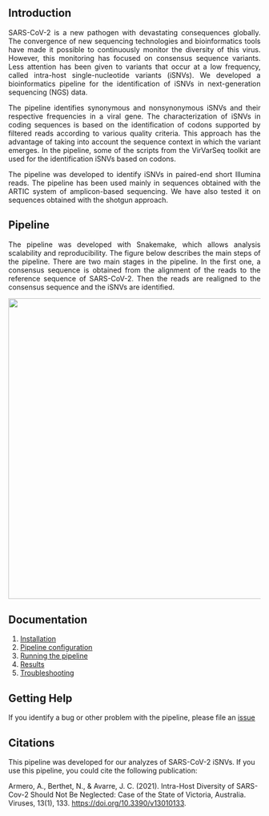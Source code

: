 
## Introduction

<p align="justify">
SARS-CoV-2 is a new pathogen with devastating consequences globally. The convergence of new sequencing technologies and bioinformatics tools have made it possible to continuously monitor the diversity of this virus. However, this monitoring has focused on consensus sequence variants. Less attention has been given to variants that occur at a low frequency, called intra-host single-nucleotide variants (iSNVs). We developed a bioinformatics pipeline for the identification of iSNVs in next-generation sequencing (NGS) data.
</p>
 
<p align="justify">
The pipeline identifies synonymous and nonsynonymous iSNVs and their respective frequencies in a viral gene. The characterization of iSNVs in coding sequences is based on the identification of codons supported by filtered reads according to various quality criteria. This approach has the advantage of taking into account the sequence context in which the variant emerges. In the pipeline, some of the scripts from the VirVarSeq toolkit  are used for the identification iSNVs based on codons.
</p>

<p align="justify">
The pipeline was developed to identify iSNVs in paired-end short Illumina reads. The pipeline has been used mainly in sequences obtained with the ARTIC system of amplicon-based sequencing. We have also tested it on sequences obtained with the shotgun approach.
</p>
 
## Pipeline
 
<p align="justify">
The pipeline was developed with Snakemake, which allows analysis scalability and reproducibility. The figure below describes the main steps of the pipeline. There are two main stages in the pipeline. In the first one, a consensus sequence is obtained from the alignment of the reads to the reference sequence of SARS-CoV-2. Then the reads are realigned to the consensus sequence and the iSNVs are identified. 
</p>

<img src="https://user-images.githubusercontent.com/26271184/169827528-067ed7d4-36e1-4a55-bd54-559a1553fc47.png" width="600" height="600">

## Documentation 

1. [Installation](docs/Installation.md)
2. [Pipeline configuration](docs/Configuration.md)
3. [Running the pipeline](docs/RunningPipeline.md)
4. [Results](docs/Results.md)
5. [Troubleshooting](docs/Troubleshooting.md)

## Getting Help

If you identify a bug or other problem with the pipeline, please file an [issue](../../../../alexarmerov/SARS-CoV-2/issues)
 
## Citations

This pipeline was developed for our analyzes of SARS-CoV-2 iSNVs. If you use this pipeline, you could cite the following publication:

Armero, A., Berthet, N., & Avarre, J. C. (2021). Intra-Host Diversity of SARS-Cov-2 Should Not Be Neglected: Case of the State of Victoria, Australia. Viruses, 13(1), 133. https://doi.org/10.3390/v13010133.
